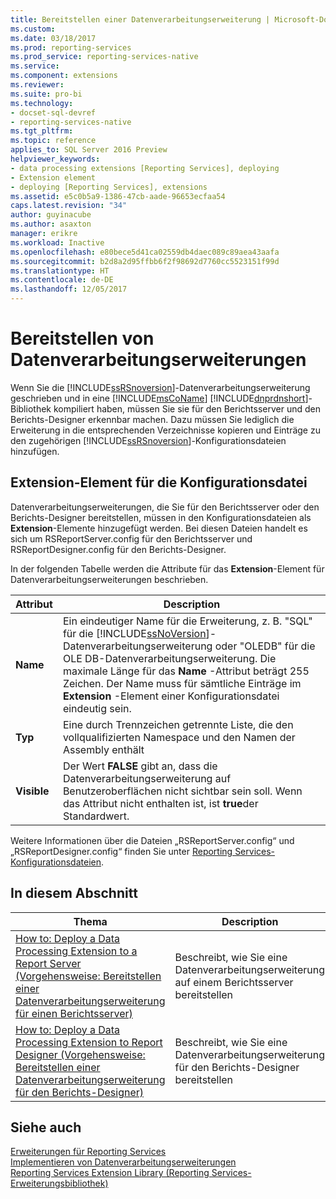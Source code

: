 ```yaml
---
title: Bereitstellen einer Datenverarbeitungserweiterung | Microsoft-Dokumentation
ms.custom: 
ms.date: 03/18/2017
ms.prod: reporting-services
ms.prod_service: reporting-services-native
ms.service: 
ms.component: extensions
ms.reviewer: 
ms.suite: pro-bi
ms.technology:
- docset-sql-devref
- reporting-services-native
ms.tgt_pltfrm: 
ms.topic: reference
applies_to: SQL Server 2016 Preview
helpviewer_keywords:
- data processing extensions [Reporting Services], deploying
- Extension element
- deploying [Reporting Services], extensions
ms.assetid: e5c0b5a9-1386-47cb-aade-96653ecfaa54
caps.latest.revision: "34"
author: guyinacube
ms.author: asaxton
manager: erikre
ms.workload: Inactive
ms.openlocfilehash: e80bece5d41ca02559db4daec089c89aea43aafa
ms.sourcegitcommit: b2d8a2d95ffbb6f2f98692d7760cc5523151f99d
ms.translationtype: HT
ms.contentlocale: de-DE
ms.lasthandoff: 12/05/2017
---
```

# <a name="deploying-a-data-processing-extension"></a>Bereitstellen von Datenverarbeitungserweiterungen
  Wenn Sie die [!INCLUDE[ssRSnoversion](../../../includes/ssrsnoversion-md.md)]-Datenverarbeitungserweiterung geschrieben und in eine [!INCLUDE[msCoName](../../../includes/msconame-md.md)] [!INCLUDE[dnprdnshort](../../../includes/dnprdnshort-md.md)]-Bibliothek kompiliert haben, müssen Sie sie für den Berichtsserver und den Berichts-Designer erkennbar machen. Dazu müssen Sie lediglich die Erweiterung in die entsprechenden Verzeichnisse kopieren und Einträge zu den zugehörigen [!INCLUDE[ssRSnoversion](../../../includes/ssrsnoversion-md.md)]-Konfigurationsdateien hinzufügen.  
  
## <a name="configuration-file-extension-element"></a>Extension-Element für die Konfigurationsdatei  
 Datenverarbeitungserweiterungen, die Sie für den Berichtsserver oder den Berichts-Designer bereitstellen, müssen in den Konfigurationsdateien als **Extension**-Elemente hinzugefügt werden. Bei diesen Dateien handelt es sich um RSReportServer.config für den Berichtsserver und RSReportDesigner.config für den Berichts-Designer.  
  
 In der folgenden Tabelle werden die Attribute für das **Extension**-Element für Datenverarbeitungserweiterungen beschrieben.  
  
|Attribut|Description|  
|---------------|-----------------|  
|**Name**|Ein eindeutiger Name für die Erweiterung, z. B. "SQL" für die [!INCLUDE[ssNoVersion](../../../includes/ssnoversion-md.md)]-Datenverarbeitungserweiterung oder "OLEDB" für die OLE DB-Datenverarbeitungserweiterung. Die maximale Länge für das **Name** -Attribut beträgt 255 Zeichen. Der Name muss für sämtliche Einträge im **Extension** -Element einer Konfigurationsdatei eindeutig sein.|  
|**Typ**|Eine durch Trennzeichen getrennte Liste, die den vollqualifizierten Namespace und den Namen der Assembly enthält|  
|**Visible**|Der Wert **FALSE** gibt an, dass die Datenverarbeitungserweiterung auf Benutzeroberflächen nicht sichtbar sein soll. Wenn das Attribut nicht enthalten ist, ist **true**der Standardwert.|  
  
 Weitere Informationen über die Dateien „RSReportServer.config“ und „RSReportDesigner.config“ finden Sie unter [Reporting Services-Konfigurationsdateien](../../../reporting-services/report-server/reporting-services-configuration-files.md).  
  
## <a name="in-this-section"></a>In diesem Abschnitt  
  
|Thema|Description|  
|-----------|-----------------|  
|[How to: Deploy a Data Processing Extension to a Report Server (Vorgehensweise: Bereitstellen einer Datenverarbeitungserweiterung für einen Berichtsserver)](../../../reporting-services/extensions/data-processing/deploying-a-data-processing-extension-to-a-report-server.md)|Beschreibt, wie Sie eine Datenverarbeitungserweiterung auf einem Berichtsserver bereitstellen|  
|[How to: Deploy a Data Processing Extension to Report Designer (Vorgehensweise: Bereitstellen einer Datenverarbeitungserweiterung für den Berichts-Designer)](../../../reporting-services/extensions/data-processing/deploying-a-data-processing-extension-to-report-designer.md)|Beschreibt, wie Sie eine Datenverarbeitungserweiterung für den Berichts-Designer bereitstellen|  
  
## <a name="see-also"></a>Siehe auch  
 [Erweiterungen für Reporting Services](../../../reporting-services/extensions/reporting-services-extensions.md)   
 [Implementieren von Datenverarbeitungserweiterungen](../../../reporting-services/extensions/data-processing/implementing-a-data-processing-extension.md)   
 [Reporting Services Extension Library (Reporting Services-Erweiterungsbibliothek)](../../../reporting-services/extensions/reporting-services-extension-library.md)  
  
  
